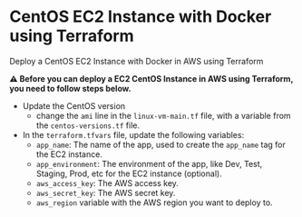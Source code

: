 # CentOS EC2 Instance with Docker using Terraform

Deploy a CentOS EC2 Instance with Docker in AWS using Terraform

**⚠️ Before you can deploy a EC2 CentOS Instance in AWS using Terraform, you need to follow steps below.**

- Update the CentOS version
  - change the `ami` line in the `linux-vm-main.tf` file, with a variable from the `centos-versions.tf` file.
- In the `terraform.tfvars` file, update the following variables:
  - `app_name`: The name of the app, used to create the `app_name` tag for the EC2 instance.
  - `app_environment`: The environment of the app, like Dev, Test, Staging, Prod, etc for the EC2 instance (optional).
  - `aws_access_key`: The AWS access key.
  - `aws_secret_key`: The AWS secret key.
  - `aws_region` variable with the AWS region you want to deploy to.
